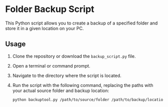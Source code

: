 # Folder Backup Script

This Python script allows you to create a backup of a specified folder and store it in a given location on your PC.

## Usage

1. Clone the repository or download the `backup_script.py` file.
2. Open a terminal or command prompt.
3. Navigate to the directory where the script is located.
4. Run the script with the following command, replacing the paths with your actual source folder and backup location:

   ```bash
   python backuptool.py /path/to/source/folder /path/to/backup/location
